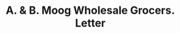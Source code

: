 ---
doi: 10.7916/D88K8N25
date_other: '1880'
date_other_textual: 1880-1889
form: correspondence
genre:
- Letters (correspondence)
name:
- A. & B. Moog Wholesale Grocers
object_in_context_url: https://biggert.cul.columbia.edu/items/view/ave_biggert_00002
subject_hierarchical_geographic:
- Mobile, Alabama, United States
subject_name:
- A. & B. Moog Wholesale Grocers
title: A. & B. Moog Wholesale Grocers. Letter
sort_title: A. & B. Moog Wholesale Grocers. Letter
call_number: ave_biggert_00002
coordinates:
- 30.694444444444446,-88.04305555555555
pid: ave_biggert_00002
identifiers: ave_biggert_00002
thumbnail: https://derivativo-1.library.columbia.edu/iiif/2/ldpd:343042/full/!256,256/0/native.jpg
permalink: "/biggert/ave_biggert_00002/"
layout: iiif-image-page
---